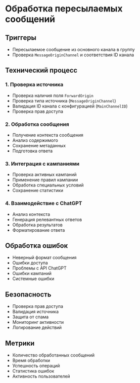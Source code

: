 # Обработка пересылаемых сообщений

## Триггеры
- Пересылаемое сообщение из основного канала в группу
- Проверка `MessageOriginChannel` и соответствия ID канала

## Технический процесс

### 1. Проверка источника
- Проверка наличия поля `ForwardOrigin`
- Проверка типа источника (`MessageOriginChannel`)
- Валидация ID канала с конфигурацией (`MainChannelID`)
- Проверка прав доступа

### 2. Обработка сообщения
- Получение контекста сообщения
- Анализ содержимого
- Сохранение метаданных
- Подготовка ответа

### 3. Интеграция с кампаниями
- Проверка активных кампаний
- Применение правил кампании
- Обработка специальных условий
- Сохранение статистики

### 4. Взаимодействие с ChatGPT
- Анализ контекста
- Генерация релевантных ответов
- Обработка результатов
- Форматирование ответа

## Обработка ошибок
- Неверный формат сообщения
- Ошибки доступа
- Проблемы с API ChatGPT
- Ошибки кампаний
- Системные ошибки

## Безопасность
- Проверка прав доступа
- Валидация источника
- Защита от спама
- Мониторинг активности
- Логирование действий

## Метрики
- Количество обработанных сообщений
- Время обработки
- Успешность операций
- Статистика ошибок
- Активность пользователей 